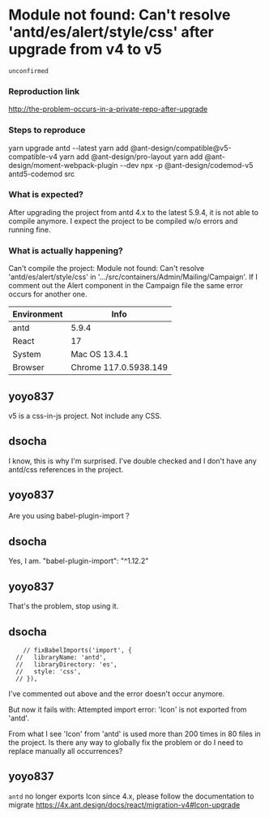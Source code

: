 # Module not found: Can't resolve 'antd/es/alert/style/css' after upgrade from v4 to v5

`unconfirmed`

### Reproduction link

[http://the-problem-occurs-in-a-private-repo-after-upgrade](http://the-problem-occurs-in-a-private-repo-after-upgrade)

### Steps to reproduce

yarn upgrade antd --latest
yarn add @ant-design/compatible@v5-compatible-v4
yarn add @ant-design/pro-layout
yarn add @ant-design/moment-webpack-plugin --dev
npx -p @ant-design/codemod-v5 antd5-codemod src

### What is expected?

After upgrading the project from antd 4.x to the latest 5.9.4, it is not able to compile anymore.
I expect the project to be compiled w/o errors and running fine.

### What is actually happening?

Can't compile the project: Module not found: Can't resolve 'antd/es/alert/style/css' in '.../src/containers/Admin/Mailing/Campaign'. If I comment out the Alert component in the Campaign file the same error occurs for another one.

| Environment | Info                  |
| ----------- | --------------------- |
| antd        | 5.9.4                 |
| React       | 17                    |
| System      | Mac OS 13.4.1         |
| Browser     | Chrome 117.0.5938.149 |

<!-- generated by ant-design-issue-helper. DO NOT REMOVE -->

## yoyo837

v5 is a css-in-js project. Not include any CSS.

## dsocha

I know, this is why I'm surprised. I've double checked and I don't have any antd/css references in the project.

## yoyo837

Are you using babel-plugin-import？

## dsocha

Yes, I am.
"babel-plugin-import": "^1.12.2"

## yoyo837

That's the problem, stop using it.

## dsocha

        // fixBabelImports('import', {
      //   libraryName: 'antd',
      //   libraryDirectory: 'es',
      //   style: 'css',
      // }),

I've commented out above and the error doesn't occur anymore.

But now it fails with:
Attempted import error: 'Icon' is not exported from 'antd'.

From what I see 'Icon' from 'antd' is used more than 200 times in 80 files in the project. Is there any way to globally fix the problem or do I need to replace manually all occurrences?

## yoyo837

`antd` no longer exports Icon since 4.x, please follow the documentation to migrate https://4x.ant.design/docs/react/migration-v4#Icon-upgrade
